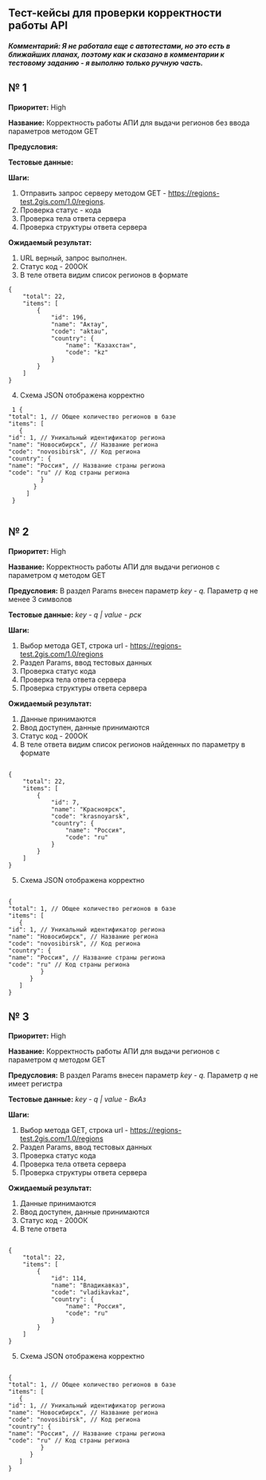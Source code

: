 ## Тест-кейсы для проверки корректности работы API 

##### Комментарий: Я не работала еще с автотестами, но это есть в ближайших планах, поэтому как и сказано в комментарии к тестовому заданию - я выполню только ручную часть.


## № 1

**Приоритет:** High

**Название:** Корректность работы АПИ для выдачи регионов без ввода параметров методом GET 

**Предусловия:**

**Тестовые данные:**

**Шаги:**
1. Отправить запрос серверу методом GET - https://regions-test.2gis.com/1.0/regions.
2. Проверка статус - кода
3. Проверка тела ответа сервера
4. Проверка структуры ответа сервера

**Ожидаемый результат:**
1. URL верный, запрос выполнен.
2. Статус код - 200ОК
3. В теле ответа видим список регионов в формате 
<pre><code>{
    "total": 22,
    "items": [
        {
            "id": 196,
            "name": "Актау",
            "code": "aktau",
            "country": {
                "name": "Казахстан",
                "code": "kz"
            }
        }
    ]
}
</code></pre>
4. Схема JSON отображена корректно 
<pre><code> 1 {
"total": 1, // Общее количество регионов в базе
"items": [
   {
"id": 1, // Уникальный идентификатор региона
"name": "Новосибирск", // Название региона
"code": "novosibirsk", // Код региона
"country": {
"name": "Россия", // Название страны региона
"code": "ru" // Код страны региона
         }
       }
     ]
 }
 </code></pre>

## № 2

**Приоритет:** High

**Название:** Корректность работы АПИ для выдачи регионов с параметром *q* методом GET 

**Предусловия:** В раздел Params внесен параметр *key - q.* Параметр *q* не менее 3 символов

**Тестовые данные:** *key - q | value - рск*

**Шаги:** 
1. Выбор метода GET, строка url - https://regions-test.2gis.com/1.0/regions
2. Раздел Params, ввод тестовых данных
3. Проверка статус кода
4. Проверка тела ответа сервера 
5. Проверка структуры ответа сервера

**Ожидаемый результат:**
1. Данные принимаются
2. Ввод доступен, данные принимаются
3. Статус код - 200ОК
4. В теле ответа видим список регионов найденных по параметру в формате
<pre><code> 
{
    "total": 22,
    "items": [
        {
            "id": 7,
            "name": "Красноярск",
            "code": "krasnoyarsk",
            "country": {
                "name": "Россия",
                "code": "ru"
            }
        }
    ]
}
</code></pre>
5. Схема JSON отображена корректно
<pre><code>
{
"total": 1, // Общее количество регионов в базе
"items": [
   {
"id": 1, // Уникальный идентификатор региона
"name": "Новосибирск", // Название региона
"code": "novosibirsk", // Код региона
"country": {
"name": "Россия", // Название страны региона
"code": "ru" // Код страны региона
         }
      }
   ]
}
</code></pre>


## № 3

**Приоритет:** High

**Название:** Корректность работы АПИ для выдачи регионов с параметром *q* методом GET 

**Предусловия:** В раздел Params внесен параметр *key - q.* Параметр *q* не имеет регистра

**Тестовые данные:** *key - q | value - ВкАз*

**Шаги:** 
1. Выбор метода GET, строка url - https://regions-test.2gis.com/1.0/regions
2. Раздел Params, ввод тестовых данных
3. Проверка статус кода
4. Проверка тела ответа сервера 
5. Проверка структуры ответа сервера

**Ожидаемый результат:**
1. Данные принимаются
2. Ввод доступен, данные принимаются
3. Статус код - 200ОК
4. В теле ответа 
<pre><code>
{
    "total": 22,
    "items": [
        {
            "id": 114,
            "name": "Владикавказ",
            "code": "vladikavkaz",
            "country": {
                "name": "Россия",
                "code": "ru"
            }
        }
    ]
}
</code></pre>
5. Схема JSON отображена корректно
<pre><code>
{
"total": 1, // Общее количество регионов в базе
"items": [
   {
"id": 1, // Уникальный идентификатор региона
"name": "Новосибирск", // Название региона
"code": "novosibirsk", // Код региона
"country": {
"name": "Россия", // Название страны региона
"code": "ru" // Код страны региона
         }
      }
   ]
}
</code></pre>


